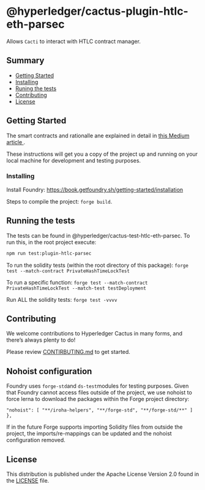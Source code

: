 # @hyperledger/cactus-plugin-htlc-eth-parsec

Allows `Cacti` to interact with HTLC contract manager. 


## Summary

  - [Getting Started](#getting-started)
  - [Installing](#installing)
  - [Runing the tests](#running-the-tests)
  - [Contributing](#contributing)
  - [License](#license)


## Getting Started
The smart contracts and rationalle ane explained in detail in <a href=https://medium.com/@rafaelbelchior/dlt-interoperability-and-more-%EF%B8%8F-24-privacy-preserving-cross-chain-atomic-swaps-bonus-lets-ff99a90714de> this Medium article </a>.

These instructions will get you a copy of the project up and running on
your local machine for development and testing purposes.

### Installing

Install Foundry: https://book.getfoundry.sh/getting-started/installation

Steps to compile the project: `forge build`.



## Running the tests

The tests can be found in @hyperledger/cactus-test-htlc-eth-parsec. To run this, in the root project execute:

```sh
npm run test:plugin-htlc-parsec
```

To run the solidity tests (within the root directory of this package):
`forge test --match-contract PrivateHashTimeLockTest`

To run a specific function:
`forge test --match-contract PrivateHashTimeLockTest --match-test testDeployment`

Run ALL the solidity tests: `forge test -vvvv`


## Contributing

We welcome contributions to Hyperledger Cactus in many forms, and there’s always plenty to do!

Please review [CONTIRBUTING.md](../../CONTRIBUTING.md) to get started.

## Nohoist configuration
Foundry uses ``forge-std``and ``ds-test``modules for testing purposes. Given that Foundry cannot access files outside of the project, we use nohoist to force lerna to download the packages within the Forge project directory:

``
    "nohoist": [
      "**/iroha-helpers",
      "**/forge-std",
      "**/forge-std/**"
    ]
  },
``

If in the future Forge supports importing Solidity files from outside the project, the imports/re-mappings can be updated and the nohoist configuration removed.

## License

This distribution is published under the Apache License Version 2.0 found in the [LICENSE](../../LICENSE) file.